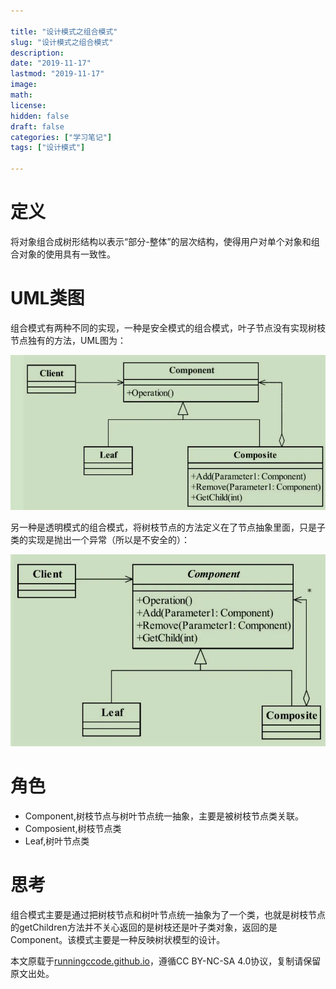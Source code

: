 ```yaml
---

title: "设计模式之组合模式"
slug: "设计模式之组合模式"
description:
date: "2019-11-17"
lastmod: "2019-11-17"
image:
math:
license:
hidden: false
draft: false
categories: ["学习笔记"]
tags: ["设计模式"]

---
```

# 定义
将对象组合成树形结构以表示“部分-整体”的层次结构，使得用户对单个对象和组合对象的使用具有一致性。
# UML类图
组合模式有两种不同的实现，一种是安全模式的组合模式，叶子节点没有实现树枝节点独有的方法，UML图为：

![img.png](img.png)

另一种是透明模式的组合模式，将树枝节点的方法定义在了节点抽象里面，只是子类的实现是抛出一个异常（所以是不安全的）：

![img_1.png](img_1.png)

# 角色
- Component,树枝节点与树叶节点统一抽象，主要是被树枝节点类关联。
- Composient,树枝节点类
- Leaf,树叶节点类

# 思考
组合模式主要是通过把树枝节点和树叶节点统一抽象为了一个类，也就是树枝节点的getChildren方法并不关心返回的是树枝还是叶子类对象，返回的是Component。该模式主要是一种反映树状模型的设计。
























本文原载于[runningccode.github.io](https://runningccode.github.io)，遵循CC BY-NC-SA 4.0协议，复制请保留原文出处。